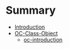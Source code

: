 # Summary

* [Introduction](README.md)
* [OC-Class-Object](oc-class-object/README.md)
   * [oc-introduction](oc-class-object/oc-introduction.md)

